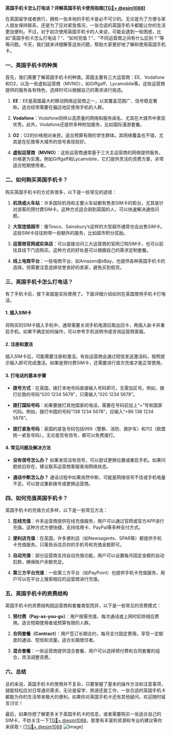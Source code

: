 **英国手机卡怎么打电话？详解英国手机卡使用指南[[TG💪+ @esim1088](https://t.me/s/esim1088)]**

在英国留学或者旅行，拥有一张本地的手机卡是必不可少的。无论是为了方便与家人朋友保持联系，还是为了应对紧急情况，一张合适的英国手机卡都能让你的生活更加便利。不过，对于初次使用英国手机卡的人来说，可能会遇到一些困惑，比如“英国手机卡怎么打电话？”、“如何充值？”、“不同运营商之间有什么区别？”等等问题。今天，我们就来详细解答这些问题，帮助大家更好地了解和使用英国手机卡。

### 一、英国手机卡的种类

首先，我们需要了解英国手机卡的种类。英国主要有三大运营商：EE、Vodafone和O2，以及一些虚拟运营商（MVNO），如Giffgaff、Lycamobile等。这些运营商提供的服务各有特色，选择时可以根据自己的需求进行挑选。

1. **EE**：EE是英国最大的移动网络运营商之一，以其覆盖范围广、信号稳定著称。适合经常需要在偏远地区使用手机的人群。
   
2. **Vodafone**：Vodafone同样以高质量的网络和服务闻名，尤其在大城市中表现优秀。此外，Vodafone还提供多种附加服务，比如国际漫游套餐。

3. **O2**：O2的价格相对亲民，适合预算有限的学生群体。其网络覆盖也不错，尤其是在伦敦等大城市的信号表现较好。

4. **虚拟运营商（MVNO）**：这些运营商通常基于三大主运营商的网络提供服务，价格更为实惠。例如Giffgaff和Lycamobile，它们提供灵活的资费方案，非常适合短期使用者。

### 二、如何购买英国手机卡？

购买英国手机卡的方式有很多，以下是一些常见的途径：

1. **机场或火车站**：许多国际机场和主要火车站都有售卖SIM卡的柜台，尤其是针对游客的预付费SIM卡。这种方式适合刚到英国的人，可以快速解决通信问题。

2. **大型连锁超市**：像Tesco、Sainsbury’s这样的大型超市通常也会出售SIM卡。这些SIM卡往往附带一些额外的服务，比如超市积分奖励。

3. **运营商官网或实体店**：可以直接访问三大运营商的官网订购SIM卡，也可以前往其线下门店购买。这种方式的好处是可以根据自己的需求定制套餐。

4. **线上电商平台**：一些电商平台，如Amazon或eBay，也提供各种英国手机卡的选择。但需要注意选择信誉良好的卖家，避免买到假货。

### 三、英国手机卡怎么打电话？

有了手机卡后，接下来就是实际使用了。下面详细介绍如何在英国使用手机卡打电话。

#### 1. 插入SIM卡

将购买的SIM卡插入手机中，通常需要关闭手机电源后取出旧卡，再插入新卡并重启手机。如果不确定如何操作，可以参考手机说明书或咨询运营商客服。

#### 2. 注册和激活

插入SIM卡后，可能需要注册和激活。有些运营商会通过短信发送激活码，按照提示输入即可完成激活。如果是预付费SIM卡，还需要进行首次充值才能正常使用。

#### 3. 打电话的基本步骤

- **拨号方式**：在英国，拨打本地号码直接输入号码即可，无需加区号。例如，拨打伦敦的号码“020 1234 5678”，只需输入“020 1234 5678”。
  
- **拨打国际号码**：如果要拨打其他国家的电话，需要在号码前加上“+”号和国家代码。例如，拨打中国的号码“138 1234 5678”，应输入“+86 138 1234 5678”。

- **拨打紧急号码**：英国的紧急号码包括999（警察、消防、救护车）和112（欧盟统一紧急号码）。无论是否有信号，都可以免费拨打。

#### 4. 常见问题及解决方法

- **没有信号怎么办？** 如果发现没有信号，可以尝试更换位置或重启手机。如果问题依旧存在，建议联系运营商客服查询网络状态。

- **通话中断怎么办？** 通话过程中如果突然中断，可能是网络信号不佳或手机电量不足。可以尝试重新拨号或更换运营商。

### 四、如何充值英国手机卡？

英国手机卡的充值方式多样，以下是一些常见方法：

1. **在线充值**：许多运营商提供在线充值服务，用户可以通过官网或官方APP进行充值。这种方式方便快捷，支持信用卡、PayPal等多种支付方式。

2. **便利店充值**：在英国，许多便利店（如Newsagents、SPAR等）都提供手机卡充值服务。只需告诉店员你的手机号和充值金额即可。

3. **自动充值**：部分运营商支持自动充值功能，用户可以设置每月固定金额的自动扣款，确保账户余额充足。

4. **第三方平台充值**：一些第三方平台（如PayPoint）也提供手机卡充值服务，用户可以在平台上搜索相应的运营商进行充值。

### 五、英国手机卡的资费结构

英国手机卡的资费结构因运营商和套餐类型而异，以下是一些常见的资费模式：

1. **预付费（Pay-as-you-go）**：用户按需充值，每次通话或上网时扣除相应费用。适合短期使用者或预算有限的人群。

2. **合同套餐（Contract）**：用户签订长期合约，每月支付固定费用，享受一定额度的通话、短信和流量。适合长期居住者。

3. **混合套餐**：一些运营商提供混合套餐，用户可以选择预付费和合同套餐的组合，灵活调整资费。

### 六、总结

总的来说，英国手机卡的使用并不复杂，只要掌握了基本的操作方法和注意事项，就能轻松应对日常通讯需求。无论是留学、旅游还是工作，一张合适的英国手机卡都能为你的生活带来极大的便利。如果你对英国手机卡还有其他疑问，欢迎随时留言讨论！

最后，如果你想了解更多关于英国手机卡的信息，或者需要购买一张适合自己的SIM卡，不妨关注一下[TG💪+ @esim1088](https://t.me/s/esim1088)，那里有丰富的资源和专业的建议等你来获取！[[TG💪+ @esim1088](https://t.me/s/esim1088) ![Image](https://i.postimg.cc/4NQfJmqS/Snipaste-2025-05-13-00-14-12.png)]